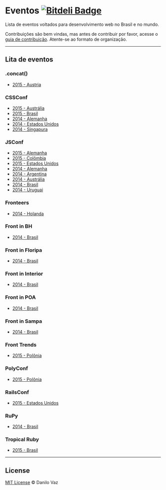 # Eventos [![Bitdeli Badge](https://d2weczhvl823v0.cloudfront.net/danilovaz/eventos/trend.png)](https://bitdeli.com/free "Bitdeli Badge")

Lista de eventos voltados para desenvolvimento web no Brasil e no mundo.

Contribuições são bem vindas, mas antes de contribuir por favor, acesse o [guia de contribuição](https://github.com/danilovaz/eventos/blob/master/CONTRIBUTING.md). Atente-se ao formato de organização.

----

## Lita de eventos

### .concat()

- [2015 - Austria](https://conc.at/)

### CSSConf

- [2015 - Austrália](http://2015.cssconf.com.au/)
- [2015 - Brasil](http://www.conferenciacssbrasil.com.br/)
- [2014 - Alemanha](http://2014.cssconf.eu/)
- [2014 - Estados Unidos](http://2014.cssdevconf.com/)
- [2014 - Singapura](http://2014.cssconf.asia/)

### JSConf

- [2015 - Alemanha](http://2015.jsconf.eu/)
- [2015 - Colômbia](http://jsconf.co/)
- [2015 - Estados Unidos](http://2015.jsconf.us/)
- [2014 - Alemanha](http://2014.jsconf.eu/)
- [2014 - Argentina](https://www.jsconfar.com)
- [2014 - Austrália](http://au.jsconf.com/)
- [2014 - Brasil](http://2014.jsconfbr.org/)
- [2014 - Uruguai](http://jsconf.uy/)

### Fronteers

- [2014 - Holanda](https://fronteers.nl/)

### Front in BH

- [2014 - Brasil](http://frontinbh.com.br/)

### Front in Floripa

- [2014 - Brasil](http://frontinfloripa.com.br/)

### Front in Interior

- [2014 - Brasil](http://www.frontinterior.com.br/)

### Front in POA

- [2014 - Brasil](http://frontinpoa.com.br/2014/)

### Front in Sampa

- [2014 - Brasil](http://www.frontinsampa.com.br/)

### Front Trends

- [2015 - Polônia](http://2015.front-trends.com/)

### PolyConf

- [2015 - Polônia](http://polyconf.com/)

### RailsConf

- [2015 - Estados Unidos](http://railsconf.com/)

### RuPy

- [2014 - Brasil](http://rupy.com.br/)

### Tropical Ruby

- [2015 - Brasil](http://tropicalrb.com/)

----

## License

[MIT License](http://danilovaz.mit-license.org/) © Danilo Vaz
